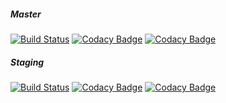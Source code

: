 
##### Master
[![Build Status](https://travis-ci.org/influunt/influunt.svg?branch=master)](https://travis-ci.org/influunt/influunt)
[![Codacy Badge](https://api.codacy.com/project/badge/Grade/9da5998d9e6545d49783688b9af4ad75?branch=master)](https://www.codacy.com/app/Influunt/influunt?utm_source=github.com&amp;utm_medium=referral&amp;utm_content=influunt/influunt&amp;utm_campaign=Badge_Grade)
[![Codacy Badge](https://api.codacy.com/project/badge/Coverage/9da5998d9e6545d49783688b9af4ad75?branch=master)](https://www.codacy.com/app/Influunt/influunt?utm_source=github.com&amp;utm_medium=referral&amp;utm_content=influunt/influunt&amp;utm_campaign=Badge_Coverage)

##### Staging
[![Build Status](https://travis-ci.org/influunt/influunt.svg?branch=staging)](https://travis-ci.org/influunt/influunt)
[![Codacy Badge](https://api.codacy.com/project/badge/Grade/9da5998d9e6545d49783688b9af4ad75?branch=staging)](https://www.codacy.com/app/Influunt/influunt?utm_source=github.com&amp;utm_medium=referral&amp;utm_content=influunt/influunt&amp;utm_campaign=Badge_Grade)
[![Codacy Badge](https://api.codacy.com/project/badge/Coverage/9da5998d9e6545d49783688b9af4ad75?branch=staging)](https://www.codacy.com/app/Influunt/influunt?utm_source=github.com&amp;utm_medium=referral&amp;utm_content=influunt/influunt&amp;utm_campaign=Badge_Coverage)

